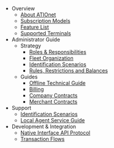 <!-- * About ATIOnet
* Tech Docs
  * [ATIOnet Fleet Organization](https://github.com/atioint/ationetdocs/blob/master/AN-Fleet_Organization-Concepts.md)
  * [ATIOnet Identification Scenarios](https://github.com/atioint/ationetdocs/blob/master/AN-Identification_Scenarios-Concepts.md)
  * [ATIOnet Native Offline Technical Guide](https://github.com/atioint/ationetdocs/blob/master/AN-Native_Offline-TechGuide.md)
  * [ATIOnet Rules, Restrictions and Balances](https://github.com/atioint/ationetdocs/blob/master/AN-Rules_Restrictions_Balances-Concepts.md)
  * [ATIOnet Transaction Flows](https://github.com/atioint/ationetdocs/blob/master/AN-Transaction_Flows-TechGuide.md)
* Dev Docs
  * [ATIONet Native Interface API Protocol Specification](https://github.com/atioint/ationetdocs/blob/master/AN-Native_Interface_Protocol-Spec.md)
* User Docs
  * [ATIONet Docs Help](https://github.com/atioint/ationetdocs/blob/master/AN-Doc_Name-DocType.md)
-->

* Overview
	* [About ATIOnet](https://github.com/atioint/ationetdocs/blob/master/dummy.md)
	* [Subscription Models](https://github.com/atioint/ationetdocs/blob/master/dummy.md)
	* [Feature List](https://github.com/atioint/ationetdocs/blob/master/dummy.md)
	* [Supported Terminals](https://github.com/atioint/ationetdocs/blob/master/dummy.md)
* Administrator Guide
  * Strategy
	* [Roles & Responsibilities](https://github.com/atioint/ationetdocs/blob/master/dummy.md)
  	* [Fleet Organization](https://github.com/atioint/ationetdocs/blob/master/AN-Fleet_Organization-Concepts.md)
  	* [Identification Scenarios](https://github.com/atioint/ationetdocs/blob/master/AN-Identification_Scenarios-Concepts.md)
  	* [Rules, Restrictions and Balances](https://github.com/atioint/ationetdocs/blob/master/AN-Rules_Restrictions_Balances-Concepts.md)
  * Guides
	* [Offline Technical Guide](https://github.com/atioint/ationetdocs/blob/master/AN-Native_Offline-TechGuide.md)
	* [Billing](https://github.com/atioint/ationetdocs/blob/master/dummy.md)
	* [Company Contracts](https://github.com/atioint/ationetdocs/blob/master/dummy.md)
	* [Merchant Contracts](https://github.com/atioint/ationetdocs/blob/master/dummy.md)
* Support
  	* [Identification Scenarios](https://github.com/atioint/ationetdocs/blob/master/AN-Identification_Scenarios-Concepts.md)
  	* [Local Agent Service Guide](https://github.com/atioint/ationetdocs/blob/master/AN-LocalAgent-TechGuide.md)
* Development & Integration
  * [Native Interface API Protocol](https://github.com/atioint/ationetdocs/blob/master/AN-Native_Interface_Protocol-Spec.md)
  * [Transaction Flows](https://github.com/atioint/ationetdocs/blob/master/AN-Transaction_Flows-TechGuide.md)
